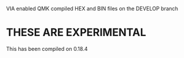 VIA enabled QMK compiled HEX and BIN files on the DEVELOP branch

# THESE ARE EXPERIMENTAL 

 This has been compiled on 0.18.4
